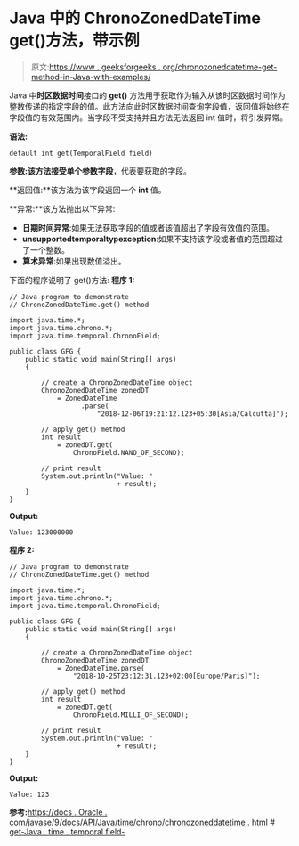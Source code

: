 # Java 中的 ChronoZonedDateTime get()方法，带示例

> 原文:[https://www . geeksforgeeks . org/chronozoneddatetime-get-method-in-Java-with-examples/](https://www.geeksforgeeks.org/chronozoneddatetime-get-method-in-java-with-examples/)

Java 中**时区数据时间**接口的 **get()** 方法用于获取作为输入从该时区数据时间作为整数传递的指定字段的值。此方法向此时区数据时间查询字段值，返回值将始终在字段值的有效范围内。当字段不受支持并且方法无法返回 int 值时，将引发异常。

**语法:**

```
default int get(TemporalField field)

```

**参数:**该方法接受单个参数**字段**，代表要获取的字段。

**返回值:**该方法为该字段返回一个 **int** 值。

**异常:**该方法抛出以下异常:

*   **日期时间异常**:如果无法获取字段的值或者该值超出了字段有效值的范围。
*   **unsupportedtemporaltypexception**:如果不支持该字段或者值的范围超过了一个整数。
*   **算术异常**:如果出现数值溢出。

下面的程序说明了 get()方法:
**程序 1:**

```
// Java program to demonstrate
// ChronoZonedDateTime.get() method

import java.time.*;
import java.time.chrono.*;
import java.time.temporal.ChronoField;

public class GFG {
    public static void main(String[] args)
    {

        // create a ChronoZonedDateTime object
        ChronoZonedDateTime zonedDT
            = ZonedDateTime
                  .parse(
                      "2018-12-06T19:21:12.123+05:30[Asia/Calcutta]");

        // apply get() method
        int result
            = zonedDT.get(
                ChronoField.NANO_OF_SECOND);

        // print result
        System.out.println("Value: "
                           + result);
    }
}
```

**Output:**

```
Value: 123000000

```

**程序 2:**

```
// Java program to demonstrate
// ChronoZonedDateTime.get() method

import java.time.*;
import java.time.chrono.*;
import java.time.temporal.ChronoField;

public class GFG {
    public static void main(String[] args)
    {

        // create a ChronoZonedDateTime object
        ChronoZonedDateTime zonedDT
            = ZonedDateTime.parse(
                "2018-10-25T23:12:31.123+02:00[Europe/Paris]");

        // apply get() method
        int result
            = zonedDT.get(
                ChronoField.MILLI_OF_SECOND);

        // print result
        System.out.println("Value: "
                           + result);
    }
}
```

**Output:**

```
Value: 123

```

**参考:**[https://docs . Oracle . com/javase/9/docs/API/Java/time/chrono/chronozoneddatetime . html # get-Java . time . temporal field-](https://docs.oracle.com/javase/9/docs/api/java/time/chrono/ChronoZonedDateTime.html#get-java.time.temporal.TemporalField-)